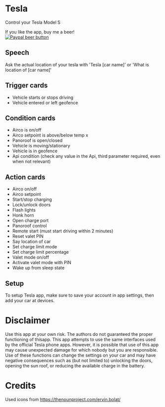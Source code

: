 # Tesla
Control your Tesla Model S

If you like the app, buy me a beer!  
[![Paypal beer button](https://www.paypalobjects.com/webstatic/en_US/i/btn/png/blue-pill-paypal-34px.png)](http://PayPal.Me/ErikvanDongen)

## Speech
Ask the actual location of your tesla with 'Tesla [car name]' or 'What is location of [car name]'

## Trigger cards
- Vehicle starts or stops driving
- Vehicle entered or left geofence

## Condition cards
- Airco is on/off
- Airco setpoint is above/below temp x
- Panoroof is open/closed
- Vehicle is moving/stationary
- Vehicle is in geofence
- Api condition (check any value in the Api, third parameter required, even when not relevant)

## Action cards
- Airco on/off
- Airco setpoint
- Start/stop charging
- Lock/unlock doors
- Flash lights
- Honk horn
- Open charge port
- Panoroof control
- Remote start (must start driving within 2 minutes)
- Reset valet PIN
- Say location of car
- Set charge limit mode
- Set charge limit percentage
- Valet mode on/off
- Activate valet mode with PIN
- Wake up from sleep state

## Setup
To setup Tesla app, make sure to save your account in app settings, then add your car at devices.

# Disclaimer

Use this app at your own risk. The authors do not guaranteed the proper functioning of thisapp. This app attempts to use the same interfaces used by the official Tesla phone apps. However, it is possible that use of this app may cause unexpected damage for which nobody but you are responsible. Use of these functions can change the settings on your car and may have negative consequences such as (but not limited to) unlocking the doors, opening the sun roof, or reducing the available charge in the battery.

# Credits
Used icons from https://thenounproject.com/ervin.bolat/
